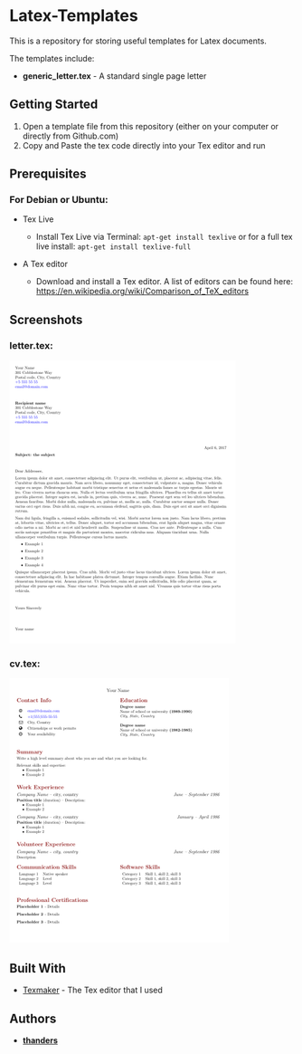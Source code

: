 # Latex-Templates

This is a repository for storing useful templates for Latex documents.

The templates include:
* **generic_letter.tex** - A standard single page letter

## Getting Started
1. Open a template file from this repository (either on your computer or directly from Github.com)
2. Copy and Paste the tex code directly into your Tex editor and run

## Prerequisites
### For Debian or Ubuntu:
* Tex Live
  * Install Tex Live via Terminal: `apt-get install texlive` or for a full tex live install: `apt-get install texlive-full`

* A Tex editor
  * Download and install a Tex editor. A list of editors can be found here: https://en.wikipedia.org/wiki/Comparison_of_TeX_editors

## Screenshots
### letter.tex:
![Generic_letter.tex](/images/screenshot_GL.png)
### cv.tex:
![CV.tex](/images/screenshot_CV.png)

## Built With

* [Texmaker](http://www.xm1math.net/texmaker/) - The Tex editor that I used

## Authors

* **[thanders](https://github.com/thanders)**
